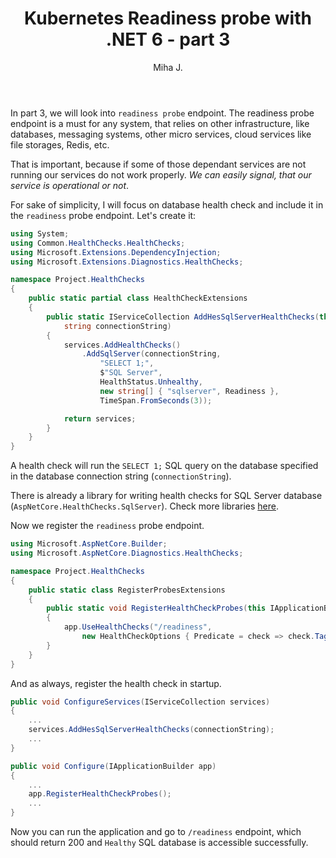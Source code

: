 ﻿---
layout: post
title: Kubernetes Readiness probe with .NET 6 - part 3
excerpt_separator: <!--more-->
author: Miha J.
tags: .NET, net6, c#, kubernetes, readiness probe
---

In part 3, we will look into `readiness probe` endpoint. The readiness probe endpoint is a must for any system, that relies on other infrastructure, like databases, messaging systems, other micro services, cloud services like file storages, Redis, etc.

That is important, because if some of those dependant services are not running our services do not work properly. *We can easily signal, that our service is operational or not*.

For sake of simplicity, I will focus on database health check and include it in the `readiness` probe endpoint. Let's create it:

```c#
using System;
using Common.HealthChecks.HealthChecks;
using Microsoft.Extensions.DependencyInjection;
using Microsoft.Extensions.Diagnostics.HealthChecks;

namespace Project.HealthChecks
{
	public static partial class HealthCheckExtensions
	{
		public static IServiceCollection AddHesSqlServerHealthChecks(this IServiceCollection services,
			string connectionString)
		{
			services.AddHealthChecks()
				.AddSqlServer(connectionString,
					"SELECT 1;",
					$"SQL Server",
					HealthStatus.Unhealthy,
					new string[] { "sqlserver", Readiness },
					TimeSpan.FromSeconds(3));

			return services;
		}
	}
}
```
A health check will run the `SELECT 1;` SQL query on the database specified in the database connection string (`connectionString`).

There is already a library for writing health checks for SQL Server database (`AspNetCore.HealthChecks.SqlServer`). Check more libraries [here](https://github.com/Xabaril/AspNetCore.Diagnostics.HealthChecks).

Now we register the `readiness` probe endpoint.

```c#
using Microsoft.AspNetCore.Builder;
using Microsoft.AspNetCore.Diagnostics.HealthChecks;

namespace Project.HealthChecks
{
	public static class RegisterProbesExtensions
	{
		public static void RegisterHealthCheckProbes(this IApplicationBuilder app)
		{
			app.UseHealthChecks("/readiness",
				new HealthCheckOptions { Predicate = check => check.Tags.Contains(HealthCheckExtensions.Readiness) });
		}
	}
}
```

And as always, register the health check in startup.

```c#
public void ConfigureServices(IServiceCollection services)
{
    ...
    services.AddHesSqlServerHealthChecks(connectionString);
    ...
}

public void Configure(IApplicationBuilder app)
{
    ...      
    app.RegisterHealthCheckProbes();
    ...
}
```

Now you can run the application and go to `/readiness` endpoint, which should return 200 and `Healthy` SQL database is accessible successfully.